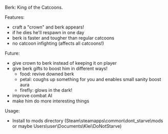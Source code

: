 Berk: King of the Catcoons.

Features:
- craft a "crown" and berk appears!
- if he dies he'll respawn in one day
- berk is faster and tougher than regular catcoons
- no catcoon infighting (affects all catcoons!)

Future:
- give crown to berk instead of keeping it on player
- give berk gifts to boost him in different ways!
  - food: revive downed berk
  - petal: coughs up something for you and enables small sanity boost aura
  - firefly: glows in the dark!
- improve combat AI
- make him do more interesting things

Usage:
- Install to mods directory (Steam\steamapps\common\dont_starve\mods or maybe Users\user\Documents\Klei\DoNotStarve)
